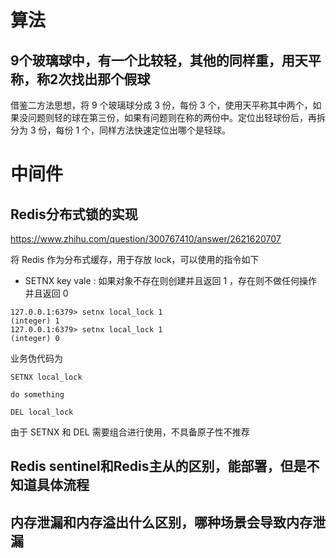 # 算法

## 9个玻璃球中，有一个比较轻，其他的同样重，用天平称，称2次找出那个假球

借鉴二方法思想，将 9 个玻璃球分成 3 份，每份 3 个，使用天平称其中两个，如果没问题则轻的球在第三份，如果有问题则在称的两份中。定位出轻球份后，再拆分为 3 份，每份 1 个，同样方法快速定位出哪个是轻球。

# 中间件

## Redis分布式锁的实现
https://www.zhihu.com/question/300767410/answer/2621620707

将 Redis 作为分布式缓存，用于存放 lock，可以使用的指令如下
- SETNX key vale : 如果对象不存在则创建并且返回 1 ，存在则不做任何操作并且返回 0
```shell
127.0.0.1:6379> setnx local_lock 1
(integer) 1
127.0.0.1:6379> setnx local_lock 1
(integer) 0
```
业务伪代码为
```
SETNX local_lock

do something

DEL local_lock
```

由于 SETNX 和 DEL 需要组合进行使用，不具备原子性不推荐


## Redis sentinel和Redis主从的区别，能部署，但是不知道具体流程

## 内存泄漏和内存溢出什么区别，哪种场景会导致内存泄漏